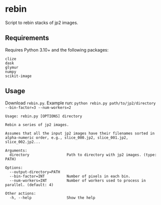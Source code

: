 # rebin

Script to rebin stacks of jp2 images.

## Requirements
Requires Python 3.10+ and the following packages:
```
clize
dask
glymur
numpy
scikit-image
```

## Usage

Download `rebin.py`.
Example run: `python rebin.py path/to/jp2/directory --bin-factor=3 --num-workers=2`

```
Usage: rebin.py [OPTIONS] directory

Rebin a series of jp2 images.

Assumes that all the input jp2 images have their filenames sorted in alpha-numeric order, e.g., slice_000.jp2, slice_001.jp2, slice_002.jp2...

Arguments:
  directory                 Path to directory with jp2 images. (type: PATH)

Options:
  --output-directory=PATH
  --bin-factor=INT          Number of pixels in each bin.
  --num-workers=INT         Number of workers used to process in parallel. (default: 4)

Other actions:
  -h, --help                Show the help
```
